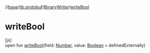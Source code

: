 //[base](../../../index.md)/[lib.protobuf](../index.md)/[BinaryWriter](index.md)/[writeBool](write-bool.md)

# writeBool

[js]\
open fun [writeBool](write-bool.md)(field: [Number](https://kotlinlang.org/api/latest/jvm/stdlib/kotlin/-number/index.html), value: [Boolean](https://kotlinlang.org/api/latest/jvm/stdlib/kotlin/-boolean/index.html) = definedExternally)
